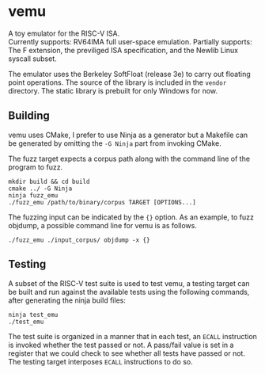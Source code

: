 # vemu

A toy emulator for the RISC-V ISA.  
Currently supports: RV64IMA full user-space emulation.
Partially supports: The F extension, the previliged ISA specification, and the
Newlib Linux syscall subset.

The emulator uses the Berkeley SoftFloat (release 3e) to carry out floating
point operations. The source of the library is included in the `vendor`
directory. The static library is prebuilt for only Windows for now.

## Building

vemu uses CMake, I prefer to use Ninja as a generator but a Makefile can be
generated by omitting the `-G Ninja` part from invoking CMake.

The fuzz target expects a corpus path along with the command line of the program
to fuzz.

```
mkdir build && cd build
cmake ../ -G Ninja
ninja fuzz_emu
./fuzz_emu /path/to/binary/corpus TARGET [OPTIONS...]
```

The fuzzing input can be indicated by the `{}` option. As an example, to fuzz
objdump, a possible command line for vemu is as follows.

```
./fuzz_emu ./input_corpus/ objdump -x {}
```

## Testing

A subset of the RISC-V test suite is used to test vemu, a testing target can be
built and run against the available tests using the following commands, after
generating the ninja build files:

```
ninja test_emu
./test_emu
```

The test suite is organized in a manner that in each test, an `ECALL` 
instruction is invoked whether the test passed or not. A pass/fail value is set
in a register that we could check to see whether all tests have passed or not.
The testing target interposes `ECALL` instructions to do so.
